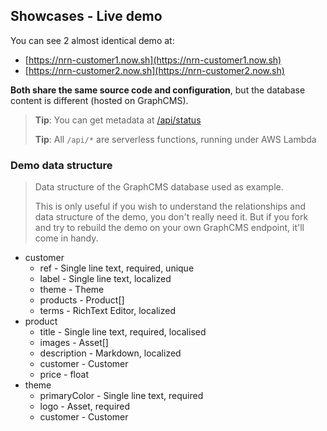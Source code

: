 ## Showcases - Live demo

You can see 2 almost identical demo at:
- [https://nrn-customer1.now.sh](https://nrn-customer1.now.sh)
- [https://nrn-customer2.now.sh](https://nrn-customer2.now.sh)

**Both share the same source code and configuration**, but the database content is different (hosted on GraphCMS).

> **Tip**: You can get metadata at [/api/status](https://nrn-customer1.now.sh/api/status)
>
> **Tip**: All `/api/*` are serverless functions, running under AWS Lambda

### Demo data structure

> Data structure of the GraphCMS database used as example.
>
> This is only useful if you wish to understand the relationships and data structure of the demo, you don't really need it.
> But if you fork and try to rebuild the demo on your own GraphCMS endpoint, it'll come in handy.

- customer
    - ref - Single line text, required, unique
    - label - Single line text, localized
    - theme - Theme
    - products - Product[]
    - terms - RichText Editor, localized
- product
    - title - Single line text, required, localised
    - images - Asset[]
    - description - Markdown, localized
    - customer - Customer
    - price - float
- theme
    - primaryColor - Single line text, required
    - logo - Asset, required
    - customer - Customer
